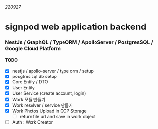 _220927_

# signpod web application backend

### NestJs / GraphQL / TypeORM / ApolloServer / PostgresSQL / Google Cloud Platform

#### TODO

- [x] nestjs / apollo-server / type orm / setup
- [x] posgtres sql db setup
- [x] Core Entity / DTO
- [x] User Entity
- [x] User Service (create account, login)
- [x] Work 모듈 만들기
- [x] Work resolver / service 만들기
- [x] Work Photos Upload in GCP Storage
  - [ ] return file url and save in work object
- [ ] Auth : Work Creator
